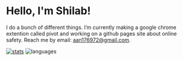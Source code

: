 

# Hello, I'm Shilab!
I do a bunch of different things.
I’m currently making a google chrome extention called pivot and working on a github pages site about online safety.
Reach me by email: aan176972@gmail.com.

[![stats](https://github-readme-stats.vercel.app/api?username=Shilab66&custom_title=GitHub%20Stats&count_private=true&show_icons=true&theme=nord&bg_color=-60,0e1420,262c38&icon_color=81A1C1&border_radius=10&border_color=2e3440&hide=stars&line_height=24)](https://github.com/anuraghazra/github-readme-stats)
![languages](https://github-readme-stats.vercel.app/api/top-langs/?username=Shilab66&theme=nord&bg_color=-45,0e1420,1e2430&border_radius=10&border_color=2e3440&layout=compact&card_width=250)
